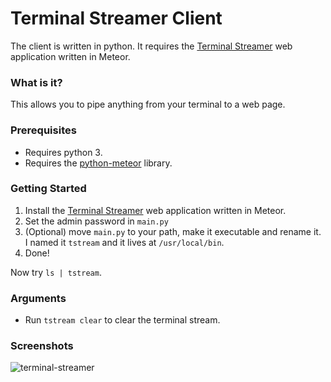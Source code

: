 # Terminal Streamer Client

The client is written in python. It requires the  [Terminal Streamer](https://github.com/vephinx/terminal-streamer) web application written in Meteor.

### What is it?

This allows you to pipe anything from your terminal to a web page.

### Prerequisites 

- Requires python 3.
- Requires the [python-meteor](https://github.com/hharnisc/python-meteor) library.

### Getting Started

1. Install the [Terminal Streamer](https://github.com/vephinx/terminal-streamer) web application written in Meteor.
2. Set the admin password in `main.py`
3. (Optional) move `main.py` to your path, make it executable and rename it. I named it `tstream` and it lives at `/usr/local/bin`.
4. Done!

Now try `ls | tstream`.

### Arguments

- Run `tstream clear` to clear the terminal stream.

### Screenshots

![terminal-streamer](https://cloud.githubusercontent.com/assets/2012398/21485202/16013a36-cb97-11e6-84d3-b93028333266.png)





